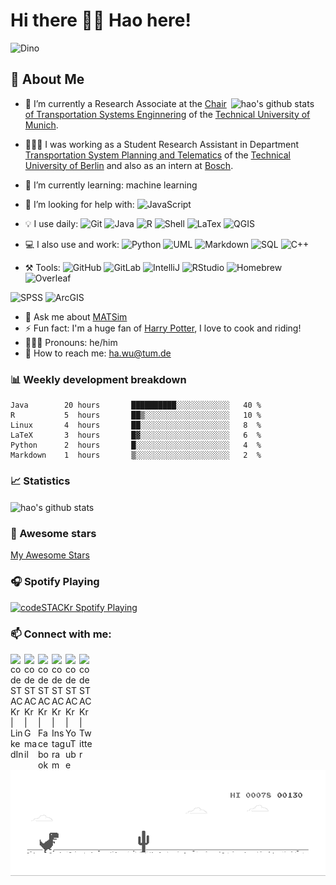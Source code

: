 <!--
可以添加注释
**haowuintub/haowuintub** is a ✨ _special_ ✨ repository because its `README.md` (this file) appears on your GitHub profile.
-->




# Hi there 👋🏻 Hao here!

![Dino](https://media-exp1.licdn.com/dms/image/C511BAQE0YEatpXfVog/company-background_10000/0/1580765417610?e=1656338400&v=beta&t=IYXnvK2UQD12IHel2zS-aPnZef7LhKmzj2S5_o9SQ7w)

## 👻 About Me

<img align="right" alt="hao's github stats" width="30%" src="https://github-readme-stats.vercel.app/api/top-langs/?username=haowuintub&theme=light&hide_langs_below=1" />


- 🏫 I’m currently a Research Associate at the [Chair of Transportation Systems Enginnering](https://www.mos.ed.tum.de/en/vvs/home/) of the [Technical University of Munich](https://www.tum.de/).
- 👨🏻‍💻 I was working as a Student Research Assistant in Department [Transportation System Planning and Telematics](https://www.vsp.tu-berlin.de/menue/aktuelles/?no_cache=1) of the [Technical University of Berlin](https://www.tu.berlin/en/) and also as an intern at [Bosch](https://www.bosch.de/).

- 🌱 I’m currently learning: machine learning

- 🤔 I’m looking for help with: ![JavaScript](https://img.shields.io/badge/-JavaScript-black?style=plastic&logo=javascript)

- 💡 I use daily: 
![Git](https://img.shields.io/badge/-Git-black?style=plastic&logo=git)
![Java](https://img.shields.io/badge/-java-3f4441?style=plastic&logo=java)
![R](https://img.shields.io/badge/-R-3f4441?style=plastic&logo=r)
![Shell](https://img.shields.io/badge/-Shell-blasck?style=plastic&logo=Shell)
![LaTex](https://img.shields.io/badge/-LaTex-black?style=plastic&logo=latex)
![QGIS](https://img.shields.io/badge/-QGIS-black?style=plastic&logo=qgis)

- 💻 I also use and work:
![Python](https://img.shields.io/badge/-Python-8fcfd1?style=plastic&logo=Python)
![UML](https://img.shields.io/badge/-UML-3f4441?style=plastic&logo=uml)
![Markdown](https://img.shields.io/badge/-Markdown-black?style=plastic&logo=markdown)
![SQL](https://img.shields.io/badge/-SQL-3f4441?style=plastic&logo=sql)
![C++](https://img.shields.io/badge/-C++-00599C?style=plastic&logo=c)

- :hammer_and_pick: Tools: 
![GitHub](https://img.shields.io/badge/-GitHub-181717?style=plastic&logo=github)
![GitLab](https://img.shields.io/badge/-GitLab-FCA121?style=plastic&logo=gitlab) 
![IntelliJ](https://img.shields.io/badge/-IntelliJ-black?style=plastic&logo=jetbrains)
![RStudio](https://img.shields.io/badge/-RStudio-black?style=plastic&logo=rstudio)
![Homebrew](https://img.shields.io/badge/-Homebrew-black?style=plastic&logo=homebrew)
![Overleaf](https://img.shields.io/badge/-Overleaf-black?style=plastic&logo=overleaf)

![SPSS](https://img.shields.io/badge/-SPSS-black?style=plastic&logo=spss)
![ArcGIS](https://img.shields.io/badge/-ArcGIS-3f4441?style=plastic&logo=arcgis)

- 💬 Ask me about [MATSim](https://www.matsim.org/)
- ⚡ Fun fact: I'm a huge fan of [Harry Potter](https://www.wizardingworld.com/), I love to cook and riding!
- 👱🏻‍♂️ Pronouns: he/him
- 📮 How to reach me: ha.wu@tum.de
<!--  
- 👯 I’m looking to collaborate on ...
-->




### :bar_chart: Weekly development breakdown

<!--START_SECTION:waka-->
```text
Java        20 hours       ██████████░░░░░░░░░░░░   40 % 
R           5  hours       ██▒░░░░░░░░░░░░░░░░░░░   10 % 
Linux       4  hours       ██░░░░░░░░░░░░░░░░░░░░   8  % 
LaTeX       3  hours       █▓░░░░░░░░░░░░░░░░░░░░   6  % 
Python      2  hours       █░░░░░░░░░░░░░░░░░░░░░   4  % 
Markdown    1  hours       ▒░░░░░░░░░░░░░░░░░░░░░   2  % 
```
<!--END_SECTION:waka-->


### 📈 Statistics
<img align="center" width="50%" alt="hao's github stats" src="https://github-readme-stats.vercel.app/api?username=haowuintub&show_icons=true">
<!--
![](https://github-readme-stats.vercel.app/api?username=haowuintub&show_icons=true)
![](https://github-readme-stats.vercel.app/api?username=haowuintub&theme=dark&show_icons=true)
-->


### :star2: Awesome stars

[My Awesome Stars](AWESOME-STARS.md)


### 🎧 Spotify Playing
[<img src="https://now-playing-codestackr.vercel.app/api/spotify-playing" alt="codeSTACKr Spotify Playing" width="350" />](https://open.spotify.com/playlist/0yaAaoTWYSyXRZPj8ulGQo?si=fzLcqf7jSqSfPGrGx_Rjow)


### 📫 Connect with me:
[<img align="left" alt="codeSTACKr | LinkedIn" width="22px" src="https://cdn.jsdelivr.net/npm/simple-icons@v3/icons/linkedin.svg" />][linkedin]
[<img align="left" alt="codeSTACKr | Gmail" width="22px" src="https://cdn.jsdelivr.net/npm/simple-icons@v3/icons/gmail.svg" />][gmail]
[<img align="left" alt="codeSTACKr | Facebook" width="22px" src="https://cdn.jsdelivr.net/npm/simple-icons@v3/icons/facebook.svg" />][facebook]

[<img align="left" alt="codeSTACKr | Instagram" width="22px" src="https://cdn.jsdelivr.net/npm/simple-icons@v3/icons/instagram.svg" />][instagram]
[<img align="left" alt="codeSTACKr | YouTube" width="22px" src="https://cdn.jsdelivr.net/npm/simple-icons@v3/icons/youtube.svg" />][youtube]
[<img align="left" alt="codeSTACKr | Twitter" width="22px" src="https://cdn.jsdelivr.net/npm/simple-icons@v3/icons/twitter.svg" />][twitter]


[linkedin]: https://www.linkedin.com/in/hao-wu-a467ba184/
[gmail]: mailto:britishpatient@gmail.com
[facebook]: https://www.facebook.com/profile.php?id=100006905951756/

[instagram]: https://instagram.com/
[youtube]: https://youtube.com/
[twitter]: https://twitter.com/

<br />




<!-- 
[![Linkedin Badge](https://img.shields.io/badge/-HaoWu-blue?style=plastic&logo=Linkedin&logoColor=white&link=https://www.linkedin.com/in/moshfiqrony/)](https://www.linkedin.com/in/hao-wu-a467ba184/)
[![Facebook Badge](https://img.shields.io/badge/-HaoWu-blue?style=plastic&logo=Facebook&logoColor=white&link=https://www.facebook.com/profile.php?id=100006905951756/)](https://www.facebook.com/profile.php?id=100006905951756/)
[![Gmail Badge](https://img.shields.io/badge/-britishpatient@gmail.com-c14438?style=plastic&logo=Gmail&logoColor=white&link=mailto:britishpatient@gmail.com)](mailto:britishpatient@gmail.com)

<!-- 
[![Twitter Badge](https://img.shields.io/badge/-moshfiqrony-blue?style=plastic&logo=Twitter&logoColor=white&link=https://twitter.com/moshfiqrony/)](https://twitter.com/moshfiqrony/)
[![Youtube Badge](https://img.shields.io/badge/-ProgSoft%20MR-darkred?style=plastic&logo=youtube&logoColor=white&link=https://www.youtube.com/channel/UCZz07tLC8RqmCxc5nDGs9Xw)](https://www.youtube.com/channel/UCZz07tLC8RqmCxc5nDGs9Xw)
[![Instagram Badge](https://img.shields.io/badge/-moshfiqrony-purple?style=plastic&logo=instagram&logoColor=white&link=https://instagram.com/moshfiqrony/)](https://instagram.com/moshfiqrony)
-->




![Dino](https://raw.githubusercontent.com/praveenscience/praveenscience/master/dino.gif)

